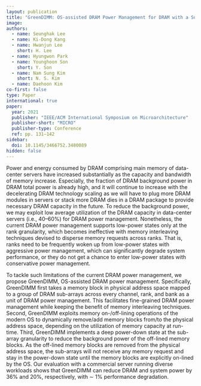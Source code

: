 ```yaml
---
layout: publication
title: "GreenDIMM: OS-assisted DRAM Power Management for DRAM with a Sub-array Granularity Power-Down State"
image:
authors:
  - name: Seunghak Lee
  - name: Ki-Dong Kang
  - name: Hwanjun Lee
    short: H. Lee
  - name: Hyungwon Park
  - name: Younghoon Son
    short: Y. Son
  - name: Nam Sung Kim
    short: N. S. Kim
  - name: Daehoon Kim
co-first: false
type: Paper
international: true
paper:
  year: 2021
  publisher: "IEEE/ACM International Symposium on Microarchitecture"
  publisher-short: "MICRO"
  publisher-type: Conference
  ref: pp. 131–142
sidebar:
  doi: 10.1145/3466752.3480089
hidden: false
---
```


Power and energy consumed by DRAM comprising main memory of data-center servers have increased substantially as the capacity and bandwidth of memory increase. Especially, the fraction of DRAM background power in DRAM total power is already high, and it will continue to increase with the decelerating DRAM technology scaling as we will have to plug more DRAM modules in servers or stack more DRAM dies in a DRAM package to provide necessary DRAM capacity in the future. To reduce the background power, we may exploit low average utilization of the DRAM capacity in data-center servers (i.e., 40–60%) for DRAM power management. Nonetheless, the current DRAM power management supports low-power states only at the rank granularity, which becomes ineffective with memory interleaving techniques devised to disperse memory requests across ranks. That is, ranks need to be frequently woken up from low-power states with aggressive power management, which can significantly degrade system performance, or they do not get a chance to enter low-power states with conservative power management.

To tackle such limitations of the current DRAM power management, we propose GreenDIMM, OS-assisted DRAM power management. Specifically, GreenDIMM first takes a memory block in physical address space mapped to a group of DRAM sub-arrays across every channel, rank, and bank as a unit of DRAM power management. This facilitates fine-grained DRAM power management while keeping the benefit of memory interleaving techniques. Second, GreenDIMM exploits memory on-/off-lining operations of the modern OS to dynamically remove/add memory blocks from/to the physical address space, depending on the utilization of memory capacity at run-time. Third, GreenDIMM implements a deep power-down state at the sub-array granularity to reduce the background power of the off-lined memory blocks. As the off-lined memory blocks are removed from the physical address space, the sub-arrays will not receive any memory request and stay in the power-down state until the memory blocks are explicitly on-lined by the OS. Our evaluation with a commercial server running diverse workloads shows that GreenDIMM can reduce DRAM and system power by 36% and 20%, respectively, with ∼ 1% performance degradation.